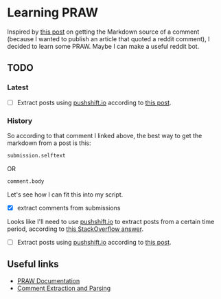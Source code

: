 # Learning PRAW

Inspired by [this post](https://www.reddit.com/r/redditdev/comments/cvisv8/how_do_i_get_the_markdown_source_of_a_post/) on getting the Markdown source of a comment (because I wanted to publish an article that quoted a reddit comment), I decided to learn some PRAW. Maybe I can make a useful reddit bot.

## TODO

### Latest

- [ ] Extract posts using [pushshift.io](https://pushshift.io/) according to [this post](https://stackoverflow.com/questions/53988619/praw-6-get-all-submission-of-a-subreddit).

### History

So according to that comment I linked above, the best way to get the markdown from a post is this:

```python
submission.selftext
```

OR

```python
comment.body
```

Let's see how I can fit this into my script.

- [x] extract comments from submissions

Looks like I'll need to use [pushshift.io](https://pushshift.io/) to extract posts from a certain time period, according to [this StackOverflow answer](https://stackoverflow.com/questions/53988619/praw-6-get-all-submission-of-a-subreddit).

- [ ] Extract posts using [pushshift.io](https://pushshift.io/) according to [this post](https://stackoverflow.com/questions/53988619/praw-6-get-all-submission-of-a-subreddit).

## Useful links

- [PRAW Documentation](https://praw.readthedocs.io/en/latest/)
- [Comment Extraction and Parsing](https://praw.readthedocs.io/en/latest/tutorials/comments.html)
